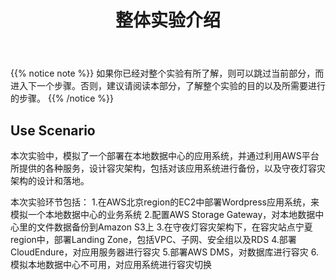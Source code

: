 ﻿---
title: "整体实验介绍"
chapter: false
weight: 10
---

{{% notice note %}}
如果你已经对整个实验有所了解，则可以跳过当前部分，而进入下一个步骤。否则，建议请阅读本部分，了解整个实验的目的以及所需要进行的步骤。
{{% /notice  %}}

## Use Scenario 

本次实验中，模拟了一个部署在本地数据中心的应用系统，并通过利用AWS平台所提供的各种服务，设计容灾架构，包括对该应用系统进行备份，以及守夜灯容灾架构的设计和落地。

本次实验环节包括：
1.在AWS北京region的EC2中部署Wordpress应用系统，来模拟一个本地数据中心的业务系统
2.配置AWS Storage Gateway，对本地数据中心里的文件数据备份到Amazon S3上
3.在守夜灯容灾架构下，在容灾站点宁夏region中，部署Landing Zone，包括VPC、子网、安全组以及RDS
4.部署CloudEndure，对应用服务器进行容灾
5.部署AWS DMS，对数据库进行容灾
6.模拟本地数据中心不可用，对应用系统进行容灾切换
